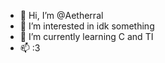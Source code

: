 - 👋 Hi, I’m @Aetherral
- 👀 I’m interested in idk something
- 🌱 I’m currently learning C and TI
- 📫 :3

